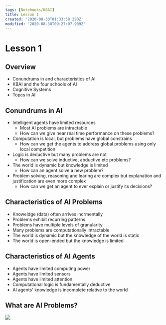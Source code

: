 ```yaml
---
tags: [Notebooks/KBAI]
title: Lesson 1
created: '2020-08-30T01:33:58.290Z'
modified: '2020-08-30T09:27:07.909Z'
---
```


# Lesson 1

## Overview
- Conundrums in and characteristics of AI
- KBAI and the four schools of AI
- Cognitive Systems
- Topcs in AI

## Conundrums in AI
- Intelligent agents have limited resources
  - Most AI problems are intractable
  - How can we give near real time performance on these problems?
- Computation is local, but problems have global constrains
  - How can we get the agents to address global problems using only local competition
- Logic is deductive but many problems are not
  - How can we solve inductive, abductive etc problems?
- The world is dynamic but knowledge is limited
  - How can an agent solve a new problem?
- Problem solving, reasoning and learing are complex but explanation and justification are even more complex
  - How can we get an agent to ever explain or justify its decisions?

## Characteristics of AI Problems
-  Knoweldge (data) often arrives incrmentally
- Problems exhibit recurring patterns
- Problems have multiple levels of granularity
- Many problems are computationally intractable
- The world is dynamic but the knowledge of the world is static
- The world is open-ended but the knowledge is limited

## Characteristics of AI Agents
- Agents have limited computing power
- Agents have limited sensors
- Agents have limited attention
- Computational logic is fundamentally deductive
- AI agents' knowledge is incomplete relative to the world

## What are AI Problems?
![](@attachment/delib.png)






